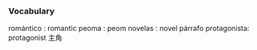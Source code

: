 ### Vocabulary ###

romántico  : romantic
peoma : peom
novelas : novel
párrafo
protagonista: protagonist 主角

